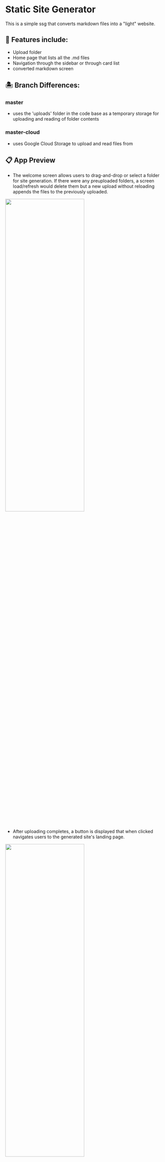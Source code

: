 # Static Site Generator
This is a simple ssg that converts markdown files into a "light" website.

## 👔 Features include:
- Upload folder
- Home page that lists all the .md files
- Navigation through the sidebar or through card list
- converted markdown screen

## 🏝 Branch Differences:
### master
- uses the 'uploads' folder in the code base as a temporary storage for uploading and reading of folder contents

### master-cloud
- uses Google Cloud Storage to upload and read files from

## 📋 App Preview
- The welcome screen allows users to drag-and-drop or select a folder for site generation.
If there were any preuploaded folders, a screen load/refresh would delete them but a new upload without reloading appends the files to the previously uploaded.

<img src="https://user-images.githubusercontent.com/61628746/218320171-f0d8d543-36cc-47b2-a422-289d98a9bc7e.jpeg " height="50%" width="70%"/>

- After uploading completes, a button is displayed that when clicked navigates users to the generated site's landing page. 

<img src="https://user-images.githubusercontent.com/61628746/218319438-ff828689-2e90-4233-b589-365281f856d0.jpeg" height="50%" width="70%"/>

- The landing page lists the converted files with .md extensions and offers navigation through a button or through the side menu. 

<img src="https://user-images.githubusercontent.com/61628746/218468799-3a252aed-3427-475f-ad2c-5565d24d1fd6.jpeg" height="50%" width="70%"/>

<img src="https://user-images.githubusercontent.com/61628746/218468833-da1943b0-ddbb-4968-8211-4d08958dc859.jpeg" height="50%" width="70%"/>

- Upon navigation, the converted file is displayed. 

<img src="https://user-images.githubusercontent.com/61628746/219219633-de8bebc6-36c1-4ad1-b760-757a4879823b.jpeg" height="50%" width="70%"/>

- If the uploaded folder does not contain md files, this screen is displayed

<img src="https://user-images.githubusercontent.com/61628746/218320144-2137a961-2a5b-41ec-ab8e-6294586c9cf8.jpeg"/>

## 📝References and Guides
- [Next.js tutorials](https://nextjs.org/docs/basic-features/pages) 
Numerous tutorials and blogs.
I had no idea how next.js works 😅😇

- [fs docs](https://node.readthedocs.io/en/latest/api/fs/)

- [Ben Awad's tutorial on SSGs](https://youtu.be/pY0vWYLDDco) and more

- [GCS docs](https://cloud.google.com/storage/docs/) and tutorials

## ▶ The demo

It doesn't quite work as expected in production, working on a workaround. Everything works well in the local environment though.
:)

## 🚀 Installation

Next.js requires **Node.js 14.6.0 or newer** and a **Mac, Windows or Linux OS**. You may check out their [getting started docs](https://nextjs.org/docs) for an up to date documentation.

 
 Clone this repo:
 
```

git clone https://github.com/thisgirlElan/static-site-generator.git

```

 Import dependencies 

- With yarn

```

yarn install

```

- With npm

```

npm install

```

### Prerequisites

- Setup a Google Cloud storage account and create a bucket.
- Ensure the bucket's authorization is set to public to enable easier reading, writing and deletion of files.
- You'll get a Json key for the credentials. Put it in the cloned repo's `Pages` folder
- Create a `.env.local` file in the root folder and put the values from the Json key in variables as such:


```

GOOGLE_CLOUD_PROJECT_TYPE= project type
GOOGLE_CLOUD_PROJECT_ID= project id
GOOGLE_CLOUD_PRIVATE_KEY_ID=  private key id
GOOGLE_CLOUD_PRIVATE_KEY= "private key"
GOOGLE_CLOUD_CLIENT_EMAIL= client email
GOOGLE_CLOUD_CLIENT_ID= client id
GOOGLE_CLOUD_AUTH_URI= auth uri
GOOGLE_CLOUD_TOKEN_URI= token uri
GOOGLE_CLOUD_AUTH_PROVIDER_X509_CERT_URL= provider cert url
GOOGLE_CLOUD_CLIENT_X509_CERT_URL= client cert url
GOOGLE_CLOUD_KEY={ Json Key content as is }

```

When hosting, set the same environment keys and values in the platform's environment variables since variables set in the codebase "cross-references" the keys e.g

`const projectId = process.env.GOOGLE_CLOUD_PROJECT_ID;`

- Add `key.json` and `.env.local` in `.gitignore`

Start local server

- With yarn

```
yarn dev

```

- With npm

```
npm run dev

```

After the command runs, open local host's port 3000 on your browser. 

```

http://localhost:3000 

```

## 👨‍💻 You're ready! Make it yours. 

- Tinker and develop!!🎉


